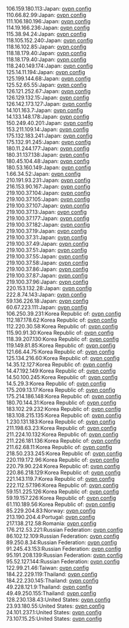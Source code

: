 106.159.180.113:Japan: [ovpn config](vpn/106_159_180_113.ovpn)  
110.66.82.99:Japan: [ovpn config](vpn/110_66_82_99.ovpn)  
111.106.180.196:Japan: [ovpn config](vpn/111_106_180_196.ovpn)  
114.19.166.236:Japan: [ovpn config](vpn/114_19_166_236.ovpn)  
115.38.94.24:Japan: [ovpn config](vpn/115_38_94_24.ovpn)  
118.105.152.240:Japan: [ovpn config](vpn/118_105_152_240.ovpn)  
118.16.102.85:Japan: [ovpn config](vpn/118_16_102_85.ovpn)  
118.18.179.40:Japan: [ovpn config](vpn/118_18_179_40.ovpn)  
118.18.179.40:Japan: [ovpn config](vpn/118_18_179_40.ovpn)  
118.240.149.174:Japan: [ovpn config](vpn/118_240_149_174.ovpn)  
125.14.11.194:Japan: [ovpn config](vpn/125_14_11_194.ovpn)  
125.199.144.68:Japan: [ovpn config](vpn/125_199_144_68.ovpn)  
125.52.65.55:Japan: [ovpn config](vpn/125_52_65_55.ovpn)  
126.121.252.67:Japan: [ovpn config](vpn/126_121_252_67.ovpn)  
126.129.132.15:Japan: [ovpn config](vpn/126_129_132_15.ovpn)  
126.142.173.127:Japan: [ovpn config](vpn/126_142_173_127.ovpn)  
14.101.163.7:Japan: [ovpn config](vpn/14_101_163_7.ovpn)  
14.133.148.178:Japan: [ovpn config](vpn/14_133_148_178.ovpn)  
150.249.40.201:Japan: [ovpn config](vpn/150_249_40_201.ovpn)  
153.211.109.14:Japan: [ovpn config](vpn/153_211_109_14.ovpn)  
175.132.183.241:Japan: [ovpn config](vpn/175_132_183_241.ovpn)  
175.132.91.245:Japan: [ovpn config](vpn/175_132_91_245.ovpn)  
180.11.244.177:Japan: [ovpn config](vpn/180_11_244_177.ovpn)  
180.31.137.138:Japan: [ovpn config](vpn/180_31_137_138.ovpn)  
180.45.104.48:Japan: [ovpn config](vpn/180_45_104_48.ovpn)  
180.53.160.149:Japan: [ovpn config](vpn/180_53_160_149.ovpn)  
1.66.34.52:Japan: [ovpn config](vpn/1_66_34_52.ovpn)  
210.191.93.231:Japan: [ovpn config](vpn/210_191_93_231.ovpn)  
216.153.90.167:Japan: [ovpn config](vpn/216_153_90_167.ovpn)  
219.100.37.104:Japan: [ovpn config](vpn/219_100_37_104.ovpn)  
219.100.37.105:Japan: [ovpn config](vpn/219_100_37_105.ovpn)  
219.100.37.107:Japan: [ovpn config](vpn/219_100_37_107.ovpn)  
219.100.37.13:Japan: [ovpn config](vpn/219_100_37_13.ovpn)  
219.100.37.177:Japan: [ovpn config](vpn/219_100_37_177.ovpn)  
219.100.37.182:Japan: [ovpn config](vpn/219_100_37_182.ovpn)  
219.100.37.19:Japan: [ovpn config](vpn/219_100_37_19.ovpn)  
219.100.37.31:Japan: [ovpn config](vpn/219_100_37_31.ovpn)  
219.100.37.49:Japan: [ovpn config](vpn/219_100_37_49.ovpn)  
219.100.37.51:Japan: [ovpn config](vpn/219_100_37_51.ovpn)  
219.100.37.55:Japan: [ovpn config](vpn/219_100_37_55.ovpn)  
219.100.37.58:Japan: [ovpn config](vpn/219_100_37_58.ovpn)  
219.100.37.86:Japan: [ovpn config](vpn/219_100_37_86.ovpn)  
219.100.37.87:Japan: [ovpn config](vpn/219_100_37_87.ovpn)  
219.100.37.96:Japan: [ovpn config](vpn/219_100_37_96.ovpn)  
220.153.132.28:Japan: [ovpn config](vpn/220_153_132_28.ovpn)  
222.8.74.143:Japan: [ovpn config](vpn/222_8_74_143.ovpn)  
59.136.226.18:Japan: [ovpn config](vpn/59_136_226_18.ovpn)  
60.67.223.111:Japan: [ovpn config](vpn/60_67_223_111.ovpn)  
106.250.39.231:Korea Republic of: [ovpn config](vpn/106_250_39_231.ovpn)  
112.187.178.62:Korea Republic of: [ovpn config](vpn/112_187_178_62.ovpn)  
112.220.30.58:Korea Republic of: [ovpn config](vpn/112_220_30_58.ovpn)  
115.90.91.30:Korea Republic of: [ovpn config](vpn/115_90_91_30.ovpn)  
118.39.207.130:Korea Republic of: [ovpn config](vpn/118_39_207_130.ovpn)  
119.149.81.85:Korea Republic of: [ovpn config](vpn/119_149_81_85.ovpn)  
121.66.44.75:Korea Republic of: [ovpn config](vpn/121_66_44_75.ovpn)  
125.134.216.60:Korea Republic of: [ovpn config](vpn/125_134_216_60.ovpn)  
14.35.12.127:Korea Republic of: [ovpn config](vpn/14_35_12_127.ovpn)  
14.47.192.149:Korea Republic of: [ovpn config](vpn/14_47_192_149.ovpn)  
14.50.100.245:Korea Republic of: [ovpn config](vpn/14_50_100_245.ovpn)  
14.5.29.3:Korea Republic of: [ovpn config](vpn/14_5_29_3.ovpn)  
175.209.13.17:Korea Republic of: [ovpn config](vpn/175_209_13_17.ovpn)  
175.214.186.148:Korea Republic of: [ovpn config](vpn/175_214_186_148.ovpn)  
180.70.144.31:Korea Republic of: [ovpn config](vpn/180_70_144_31.ovpn)  
183.102.29.232:Korea Republic of: [ovpn config](vpn/183_102_29_232.ovpn)  
183.108.215.135:Korea Republic of: [ovpn config](vpn/183_108_215_135.ovpn)  
1.230.131.183:Korea Republic of: [ovpn config](vpn/1_230_131_183.ovpn)  
211.198.63.23:Korea Republic of: [ovpn config](vpn/211_198_63_23.ovpn)  
211.224.10.132:Korea Republic of: [ovpn config](vpn/211_224_10_132.ovpn)  
211.226.181.136:Korea Republic of: [ovpn config](vpn/211_226_181_136.ovpn)  
211.62.68.11:Korea Republic of: [ovpn config](vpn/211_62_68_11.ovpn)  
218.50.233.245:Korea Republic of: [ovpn config](vpn/218_50_233_245.ovpn)  
220.119.172.96:Korea Republic of: [ovpn config](vpn/220_119_172_96.ovpn)  
220.79.90.224:Korea Republic of: [ovpn config](vpn/220_79_90_224.ovpn)  
220.86.218.129:Korea Republic of: [ovpn config](vpn/220_86_218_129.ovpn)  
221.143.119.7:Korea Republic of: [ovpn config](vpn/221_143_119_7.ovpn)  
222.112.57.196:Korea Republic of: [ovpn config](vpn/222_112_57_196.ovpn)  
59.151.225.126:Korea Republic of: [ovpn config](vpn/59_151_225_126.ovpn)  
59.19.157.226:Korea Republic of: [ovpn config](vpn/59_19_157_226.ovpn)  
61.110.189.56:Korea Republic of: [ovpn config](vpn/61_110_189_56.ovpn)  
85.229.204.83:Norway: [ovpn config](vpn/85_229_204_83.ovpn)  
213.190.204.4:Portugal: [ovpn config](vpn/213_190_204_4.ovpn)  
217.138.212.58:Romania: [ovpn config](vpn/217_138_212_58.ovpn)  
176.212.53.221:Russian Federation: [ovpn config](vpn/176_212_53_221.ovpn)  
86.102.12.109:Russian Federation: [ovpn config](vpn/86_102_12_109.ovpn)  
89.250.8.34:Russian Federation: [ovpn config](vpn/89_250_8_34.ovpn)  
91.245.43.153:Russian Federation: [ovpn config](vpn/91_245_43_153.ovpn)  
95.191.208.139:Russian Federation: [ovpn config](vpn/95_191_208_139.ovpn)  
95.52.127.144:Russian Federation: [ovpn config](vpn/95_52_127_144.ovpn)  
122.99.21.46:Taiwan: [ovpn config](vpn/122_99_21_46.ovpn)  
184.22.229.119:Thailand: [ovpn config](vpn/184_22_229_119.ovpn)  
184.22.230.145:Thailand: [ovpn config](vpn/184_22_230_145.ovpn)  
49.228.121.9:Thailand: [ovpn config](vpn/49_228_121_9.ovpn)  
49.49.250.155:Thailand: [ovpn config](vpn/49_49_250_155.ovpn)  
128.230.138.43:United States: [ovpn config](vpn/128_230_138_43.ovpn)  
23.93.180.55:United States: [ovpn config](vpn/23_93_180_55.ovpn)  
24.101.237.1:United States: [ovpn config](vpn/24_101_237_1.ovpn)  
73.107.15.25:United States: [ovpn config](vpn/73_107_15_25.ovpn)  
